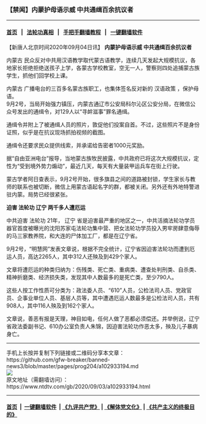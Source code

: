 ### 【禁闻】内蒙护母语示威 中共通缉百余抗议者
------------------------

#### [首页](https://github.com/gfw-breaker/banned-news3/blob/master/README.md) &nbsp;&nbsp;|&nbsp;&nbsp; [法轮功真相](https://github.com/begood0513/basic/blob/master/README.md)  &nbsp;&nbsp;|&nbsp;&nbsp; [手把手翻墙教程](https://github.com/gfw-breaker/guides/wiki)  &nbsp;&nbsp;|&nbsp;&nbsp; [一键翻墙软件](https://github.com/gfw-breaker/nogfw/blob/master/README.md)  



<div><div class="post_content" itemprop="articleBody">
 <p>
  【新唐人北京时间2020年09月04日讯】
  <strong>
   内蒙护母语示威 中共通缉百余抗议者
  </strong>
 </p>
 <p>
  <ok href="https://www.ntdtv.com/gb/内蒙古.htm">
   内蒙古
  </ok>
  民众反对中共用汉语教学取代蒙古语教学，连续几天发起大规模抗议，各地家长拒绝拒绝送孩子上学，各蒙古学校教室，空无一人，警察则四处追捕蒙古族学生，抓他们回学校上课。
 </p>
 <p>
  <ok href="https://www.ntdtv.com/gb/内蒙古.htm">
   内蒙古
  </ok>
  广播电台的三百多名蒙古族职工，也集体签名反对新的
  <ok href="https://www.ntdtv.com/gb/汉语政策.htm">
   汉语政策
  </ok>
  ，保护母语。
  <br/>
  9月2号，当局开始强力镇压，内蒙古通辽市公安局科尔沁区公安分局，在微信公众号发出的通缉令，对129人以“寻衅滋事”罪名通缉。
 </p>
 <p>
  通缉令并附上了被通缉人员的照片，敦促他们投案自首。不过，这些照片不是身份证照，似乎是在抗议现场抓拍视频的截图。
 </p>
 <p>
  通缉令还要求民众提供线索，并承诺给告密者1000元奖励。
 </p>
 <p>
  据“自由亚洲电台”报导，当地蒙古族牧民披露，中共政府已将这次大规模抗议，定性为“受到境外势力煽动”，最近几天，每天有大量装甲运兵车在街上行驶。
 </p>
 <p>
  蒙古学者阿日查表示，9月2号开始，很多旗县之间的道路被封锁，学生家长与教师的联系也被切断，微信上用蒙古语起名字的群，都被关闭。另外还有外地特警进驻内蒙。局势已经很紧张。
 </p>
 <p>
  <strong>
   迫害
   <ok href="https://www.ntdtv.com/gb/法轮功.htm">
    法轮功
   </ok>
   <ok href="https://www.ntdtv.com/gb/辽宁.htm">
    辽宁
   </ok>
   两千多人遭厄运
  </strong>
 </p>
 <p>
  中共迫害
  <ok href="https://www.ntdtv.com/gb/法轮功.htm">
   法轮功
  </ok>
  21年，
  <ok href="https://www.ntdtv.com/gb/辽宁.htm">
   辽宁
  </ok>
  省是迫害最严重的地区之一，中共活摘法轮功学员器官首度被曝光的沈阳苏家屯法轮功集中营、把女法轮功学员投入男牢房肆意侮辱的马三家教养院，和大连的尸体加工厂，都是在辽宁省。
 </p>
 <p>
  9月2号，“明慧网”发表文章说，根据不完全统计，辽宁省因迫害法轮功而遭到厄运人员，高达2265人，其中312人还殃及到429个家人。
 </p>
 <p>
  文章将遭厄运的种类归纳为：伤残类、死亡类、重病类、遭查处判刑类、自杀类、精神折磨类、经济损失类，发现其中人数最多的是死亡类，至少790人。
 </p>
 <p>
  这些人按工作性质可分类为：政法委人员、“610”人员，公检法司人员、党政官员、企事业单位人员、基层人员等，其中遭遇厄运人数最多是公检法司人员，共有908人，其中116人殃及到162个家人。
 </p>
 <p>
  文章说，善恶有报是天理，神目如电，任何人做了恶都必须偿还。并举例说，辽宁省政法委副书记、610办公室负责人朱锦，因迫害法轮功作恶太多，殃及儿子暴病身亡。
 </p>
 <div class="single_ad">
 </div>
</div>
</div>
<hr/>
手机上长按并复制下列链接或二维码分享本文章：<br/>
https://github.com/gfw-breaker/banned-news3/blob/master/pages/prog204/a102933194.md <br/>
<a href='https://github.com/gfw-breaker/banned-news3/blob/master/pages/prog204/a102933194.md'><img src='https://github.com/gfw-breaker/banned-news3/blob/master/pages/prog204/a102933194.md.png'/></a> <br/>
原文地址（需翻墙访问）：https://www.ntdtv.com/gb/2020/09/03/a102933194.html


------------------------
#### [首页](https://github.com/gfw-breaker/banned-news3/blob/master/README.md) &nbsp;|&nbsp; [一键翻墙软件](https://github.com/gfw-breaker/nogfw/blob/master/README.md) &nbsp;| [《九评共产党》](https://github.com/gfw-breaker/9ping.md/blob/master/README.md#九评之一评共产党是什么) | [《解体党文化》](https://github.com/gfw-breaker/jtdwh.md/blob/master/README.md) | [《共产主义的终极目的》](https://github.com/gfw-breaker/gczydzjmd.md/blob/master/README.md)


<img src='http://gfw-breaker.win/banned-news3/pages/prog204/a102933194.md' width='0px' height='0px'/>